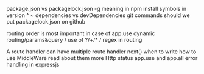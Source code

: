 package.json vs packagelock.json
-g meaning in npm install
symbols in version ^ ~
dependencies vs devDependencies
git commands
should we put packagelock.json on github

routing order is most important in case of app.use
dynamic routing/params&query / use of ?/+/* / regex in routing 

A route handler can have multiple route handler
next() when to write how to use
MiddleWare read about them more
Http status
app.use and app.all
error handling in expressjs
